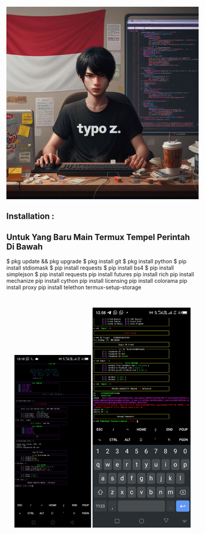 
<p align="center">
<a href="#"><img title="Zphisher" src="https://github.com/Typo-Z/FB_TYPO/blob/main/_d6a010c8-6beb-4e96-bac2-8f0381420f75.jpeg"></a>
</p>

## Installation :



##   Untuk Yang Baru Main Termux Tempel Perintah Di Bawah
$ pkg update && pkg upgrade 
$ pkg install git
$ pkg install python
$ pip install stdiomask
$ pip install requests
$ pip install bs4
$ pip install simplejson
$ pip install requests
pip install futures
pip install rich
pip install mechanize
pip install cython
pip install licensing
pip install colorama
pip install proxy
pip install telethon
termux-setup-storage

<br>
<p align="center">
<img width="40%" src="https://github.com/Typo-Z/FB_TYPO/blob/main/up.jpg"/>
<img width="51%" src="https://github.com/Typo-Z/FB_TYPO/blob/main/up1.jpg"/>
</p>


